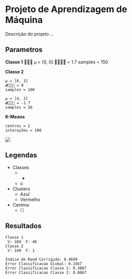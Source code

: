 Projeto de Aprendizagem de Máquina
=======
Descrição do projeto …

Parametros
------

**Classe 1**
	
	µ = [0, 0]
	𝝈 = 1.7
	samples = 150

**Classe 2**
	
	µ = [0, 3]
	𝝈 = 0
	samples = 100
	
	µ = [4, 3]
	𝝈 = -1.7
	samples = 50
	
**K-Means**

	centros = 2
	interações = 100

![](http://dl.dropbox.com/u/235614/Images/Imagem1.png)

Legendas
--------

- Classes
  - +
  - o
- Clusters
  - Azul
  - Vermelho
- Centros
  - ☐
  
Resultados
--------
	Classe 1
	 V: 104  F: 46
	Classe 2
	 V: 149  F: 1
	
	Indice de Rand Corrigido: 0.4699
	Error Classificacao Global: 0.1567
	Error Classificacao Classe 1: 0.3067
	Error Classificacao Classe 2: 0.0067
